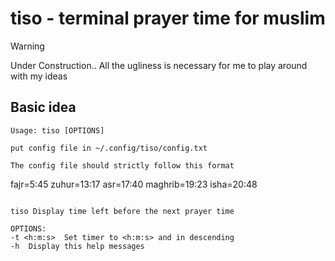 # tiso - terminal prayer time for muslim

> [!WARNING]
> Under Construction.. All the ugliness is necessary for me to play around with my ideas

## Basic idea

```
Usage: tiso [OPTIONS]

put config file in ~/.config/tiso/config.txt

The config file should strictly follow this format

```
fajr=5:45
zuhur=13:17
asr=17:40
maghrib=19:23
isha=20:48
```

tiso Display time left before the next prayer time 

OPTIONS:
-t <h:m:s>  Set timer to <h:m:s> and in descending
-h  Display this help messages
```
